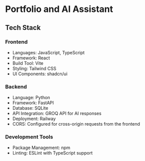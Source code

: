 # Portfolio and AI Assistant

## Tech Stack

### Frontend
- Languages: JavaScript, TypeScript
- Framework: React
- Build Tool: Vite
- Styling: Tailwind CSS
- UI Components: shadcn/ui

### Backend
- Language: Python
- Framework: FastAPI
- Database: SQLite
- API Integration: GROQ API for AI responses
- Deployment: Railway
- CORS: Configured for cross-origin requests from the frontend

### Development Tools
- Package Management: npm
- Linting: ESLint with TypeScript support